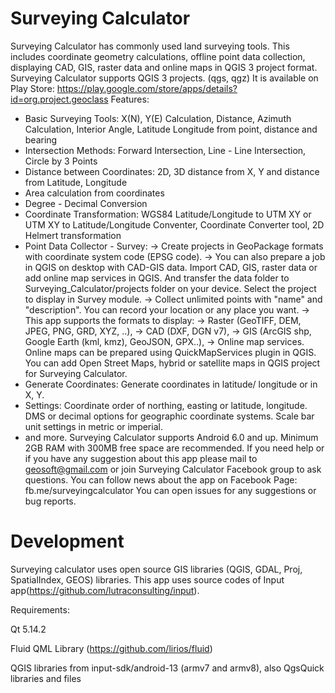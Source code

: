 # Surveying Calculator

Surveying Calculator has commonly used land surveying tools. This includes coordinate geometry calculations, offline point data collection, displaying CAD, GIS, raster data and online maps in QGIS 3 project format. Surveying Calculator supports QGIS 3 projects. (qgs, qgz)
It is available on Play Store: https://play.google.com/store/apps/details?id=org.project.geoclass
Features:
- Basic Surveying Tools: X(N), Y(E) Calculation, Distance, Azimuth Calculation, Interior Angle, Latitude Longitude from point, distance and bearing
- Intersection Methods: Forward Intersection, Line - Line Intersection, Circle by 3 Points
- Distance between Coordinates: 2D, 3D distance from X, Y and distance from Latitude, Longitude
- Area calculation from coordinates
- Degree - Decimal Conversion
- Coordinate Transformation: WGS84 Latitude/Longitude to UTM XY or UTM XY to Latitude/Longitude Conventer, Coordinate Converter tool, 2D Helmert transformation
- Point Data Collector - Survey:
→ Create projects in GeoPackage formats with coordinate system code (EPSG code).
→ You can also prepare a job in QGIS on desktop with CAD-GIS data. Import CAD, GIS, raster data or add online map services in QGIS. And transfer the data folder to Surveying_Calculator/projects folder on your device. Select the project to display in Survey module.
→ Collect unlimited points with "name" and "description". You can record your location or any place you want.
→ This app supports the formats to display:
→ Raster (GeoTIFF, DEM, JPEG, PNG, GRD, XYZ, ..),
→ CAD (DXF, DGN v7),
→ GIS (ArcGIS shp, Google Earth (kml, kmz), GeoJSON, GPX..),
→ Online map services. Online maps can be prepared using QuickMapServices plugin in QGIS. You can add Open Street Maps, hybrid or satellite maps in QGIS project for Surveying Calculator.
- Generate Coordinates: Generate coordinates in latitude/ longitude or in X, Y.
- Settings: Coordinate order of northing, easting or latitude, longitude. DMS or decimal options for geographic coordinate systems. Scale bar unit settings in metric or imperial.
- and more.
Surveying Calculator supports Android 6.0 and up. Minimum 2GB RAM with 300MB free space are recommended.
If you need help or if you have any suggestion about this app please mail to geosoft@gmail.com or join Surveying Calculator Facebook group to ask questions. You can follow news about the app on Facebook Page:
fb.me/surveyingcalculator
You can open issues for any suggestions or bug reports.

# Development
Surveying calculator uses open source GIS libraries (QGIS, GDAL, Proj, SpatialIndex, GEOS) libraries. This app uses source codes of Input app(https://github.com/lutraconsulting/input). 

Requirements:

Qt 5.14.2

Fluid QML Library (https://github.com/lirios/fluid)

QGIS libraries from input-sdk/android-13 (armv7 and armv8), also QgsQuick libraries and files
